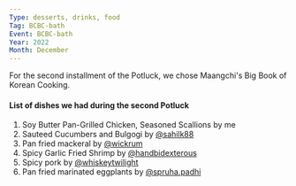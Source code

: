 ```yaml
---
Type: desserts, drinks, food
Tag: BCBC-bath
Event: BCBC-bath
Year: 2022
Month: December
---
```


For the second installment of the Potluck, we chose Maangchi's Big Book of Korean Cooking. 

#### List of dishes we had during the second Potluck
1. Soy Butter Pan-Grilled Chicken, Seasoned Scallions by me  
2. Sauteed Cucumbers and Bulgogi by [@sahilk88](https://www.instagram.com/sahilk88/)  
3. Pan fried mackeral by [@wickrum](https://www.instagram.com/wickrum/)  
4. Spicy Garlic Fried Shrimp by [@handbidexterous](https://www.instagram.com/handbidexterous/)  
5. Spicy pork by [@whiskeytwilight](https://www.instagram.com/whiskeytwilight/)  
6. Pan fried marinated eggplants by [@spruha.padhi](https://www.instagram.com/spruha.padhi/)

